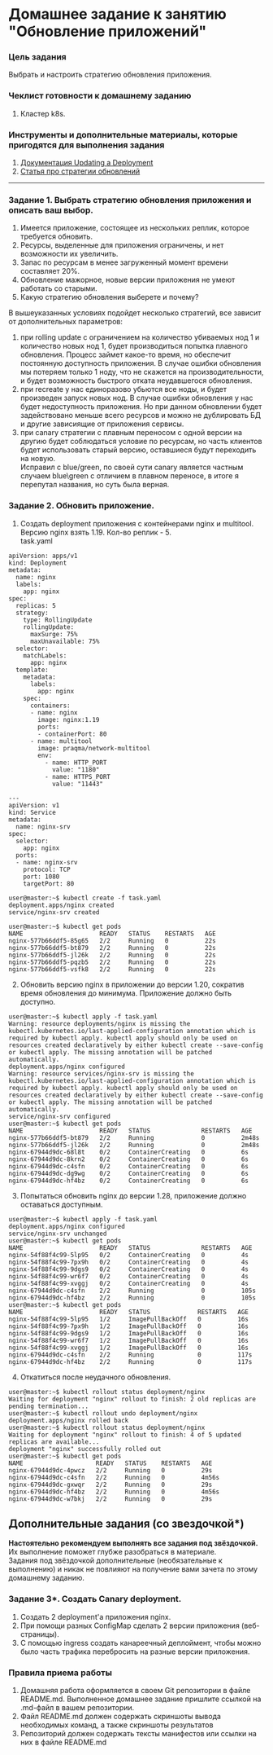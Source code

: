 # Домашнее задание к занятию "Обновление приложений"

### Цель задания

Выбрать и настроить стратегию обновления приложения.

### Чеклист готовности к домашнему заданию

1. Кластер k8s.

### Инструменты и дополнительные материалы, которые пригодятся для выполнения задания

1. [Документация Updating a Deployment](https://kubernetes.io/docs/concepts/workloads/controllers/deployment/#updating-a-deployment)
2. [Статья про стратегии обновлений](https://habr.com/ru/companies/flant/articles/471620/)

-----

### Задание 1. Выбрать стратегию обновления приложения и описать ваш выбор.

1. Имеется приложение, состоящее из нескольких реплик, которое требуется обновить.
2. Ресурсы, выделенные для приложения ограничены, и нет возможности их увеличить.
3. Запас по ресурсам в менее загруженный момент времени составляет 20%.
4. Обновление мажорное, новые версии приложения не умеют работать со старыми.
5. Какую стратегию обновления выберете и почему?

В вышеуказанных условиях подойдет несколько стратегий, все зависит от дополнительных параметров:  
1. при rolling update с ограничением на количество убиваемых нод 1 и количество новых нод 1, будет производиться попытка плавного обновления. 
Процесс займет какое-то время, но обеспечит постоянную доступность приложения. В случае ошибки обновления мы потеряем только 1 ноду, 
что не скажется на производительности, и будет возможность быстрого отката неудавшегося обновления.  
2. при recreate у нас единоразово убьются все ноды, и будет произведен запуск новых нод. В случае ошибки обновления у нас будет недоступность приложения. 
Но при данном обновлении будет задействовано меньше всего ресурсов и можно не дублировать БД и другие зависиящие от приложения сервисы.  
3. при canary стратегии с плавным переносом с одной версии на другию будет соблюдаться условие по ресурсам, 
но часть клиентов будет использовать старый версию, оставшиеся будут переходить на новую.  
Исправил с blue/green, по своей сути canary является частным случаем blue\green с отличием в плавном переносе, в итоге я перепутал названия, но суть была верная.  


### Задание 2. Обновить приложение.

1. Создать deployment приложения с контейнерами nginx и multitool. Версию nginx взять 1.19. Кол-во реплик - 5.  
task.yaml  
```
apiVersion: apps/v1
kind: Deployment
metadata:
  name: nginx
  labels:
    app: nginx
spec:
  replicas: 5
  strategy:
    type: RollingUpdate
    rollingUpdate:
      maxSurge: 75%
      maxUnavailable: 75%
  selector:
    matchLabels:
      app: nginx
  template:
    metadata:
      labels:
        app: nginx
    spec:
      containers:
      - name: nginx
        image: nginx:1.19
        ports:
        - containerPort: 80
      - name: multitool
        image: praqma/network-multitool
        env:
          - name: HTTP_PORT
            value: "1180"
          - name: HTTPS_PORT
            value: "11443"

---
apiVersion: v1
kind: Service
metadata:
  name: nginx-srv
spec:
  selector:
    app: nginx
  ports:
  - name: nginx-srv
    protocol: TCP
    port: 1080
    targetPort: 80
```
``` 
user@master:~$ kubectl create -f task.yaml
deployment.apps/nginx created
service/nginx-srv created 
```  
```
user@master:~$ kubectl get pods
NAME                     READY   STATUS    RESTARTS   AGE
nginx-577b66ddf5-85g65   2/2     Running   0          22s
nginx-577b66ddf5-bt879   2/2     Running   0          22s
nginx-577b66ddf5-jl26k   2/2     Running   0          22s
nginx-577b66ddf5-pqzb5   2/2     Running   0          22s
nginx-577b66ddf5-vsfk8   2/2     Running   0          22s
```  
2. Обновить версию nginx в приложении до версии 1.20, сократив время обновления до минимума. Приложение должно быть доступно.
```
user@master:~$ kubectl apply -f task.yaml
Warning: resource deployments/nginx is missing the kubectl.kubernetes.io/last-applied-configuration annotation which is required by kubectl apply. kubectl apply should only be used on resources created declaratively by either kubectl create --save-config or kubectl apply. The missing annotation will be patched automatically.
deployment.apps/nginx configured
Warning: resource services/nginx-srv is missing the kubectl.kubernetes.io/last-applied-configuration annotation which is required by kubectl apply. kubectl apply should only be used on resources created declaratively by either kubectl create --save-config or kubectl apply. The missing annotation will be patched automatically.
service/nginx-srv configured
user@master:~$ kubectl get pods
NAME                     READY   STATUS              RESTARTS   AGE
nginx-577b66ddf5-bt879   2/2     Running             0          2m48s
nginx-577b66ddf5-jl26k   2/2     Running             0          2m48s
nginx-67944d9dc-68l8t    0/2     ContainerCreating   0          6s
nginx-67944d9dc-8krn2    0/2     ContainerCreating   0          6s
nginx-67944d9dc-c4sfn    0/2     ContainerCreating   0          6s
nginx-67944d9dc-dg9wg    0/2     ContainerCreating   0          6s
nginx-67944d9dc-hf4bz    0/2     ContainerCreating   0          6s
```
3. Попытаться обновить nginx до версии 1.28, приложение должно оставаться доступным.
```
user@master:~$ kubectl apply -f task.yaml
deployment.apps/nginx configured
service/nginx-srv unchanged
user@master:~$ kubectl get pods
NAME                     READY   STATUS              RESTARTS   AGE
nginx-54f88f4c99-5lp95   0/2     ContainerCreating   0          4s
nginx-54f88f4c99-7px9h   0/2     ContainerCreating   0          4s
nginx-54f88f4c99-9dgs9   0/2     ContainerCreating   0          4s
nginx-54f88f4c99-wr6f7   0/2     ContainerCreating   0          4s
nginx-54f88f4c99-xvggj   0/2     ContainerCreating   0          4s
nginx-67944d9dc-c4sfn    2/2     Running             0          105s
nginx-67944d9dc-hf4bz    2/2     Running             0          105s
user@master:~$ kubectl get pods
NAME                     READY   STATUS             RESTARTS   AGE
nginx-54f88f4c99-5lp95   1/2     ImagePullBackOff   0          16s
nginx-54f88f4c99-7px9h   1/2     ImagePullBackOff   0          16s
nginx-54f88f4c99-9dgs9   1/2     ImagePullBackOff   0          16s
nginx-54f88f4c99-wr6f7   1/2     ImagePullBackOff   0          16s
nginx-54f88f4c99-xvggj   1/2     ImagePullBackOff   0          16s
nginx-67944d9dc-c4sfn    2/2     Running            0          117s
nginx-67944d9dc-hf4bz    2/2     Running            0          117s
```  
4. Откатиться после неудачного обновления.
```
user@master:~$ kubectl rollout status deployment/nginx
Waiting for deployment "nginx" rollout to finish: 2 old replicas are pending termination...
user@master:~$ kubectl rollout undo deployment/nginx
deployment.apps/nginx rolled back
user@master:~$ kubectl rollout status deployment/nginx
Waiting for deployment "nginx" rollout to finish: 4 of 5 updated replicas are available...
deployment "nginx" successfully rolled out
user@master:~$ kubectl get pods
NAME                    READY   STATUS    RESTARTS   AGE
nginx-67944d9dc-4pwcz   2/2     Running   0          29s
nginx-67944d9dc-c4sfn   2/2     Running   0          4m56s
nginx-67944d9dc-gxwqr   2/2     Running   0          29s
nginx-67944d9dc-hf4bz   2/2     Running   0          4m56s
nginx-67944d9dc-w7bkj   2/2     Running   0          29s
```  

## Дополнительные задания (со звездочкой*)

**Настоятельно рекомендуем выполнять все задания под звёздочкой.**   Их выполнение поможет глубже разобраться в материале.   
Задания под звёздочкой дополнительные (необязательные к выполнению) и никак не повлияют на получение вами зачета по этому домашнему заданию. 

### Задание 3*. Создать Canary deployment.

1. Создать 2 deployment'а приложения nginx.
2. При помощи разных ConfigMap сделать 2 версии приложения (веб-страницы).
3. С помощью ingress создать канареечный деплоймент, чтобы можно было часть трафика перебросить на разные версии приложения.

### Правила приема работы

1. Домашняя работа оформляется в своем Git репозитории в файле README.md. Выполненное домашнее задание пришлите ссылкой на .md-файл в вашем репозитории.
2. Файл README.md должен содержать скриншоты вывода необходимых команд, а также скриншоты результатов
3. Репозиторий должен содержать тексты манифестов или ссылки на них в файле README.md
